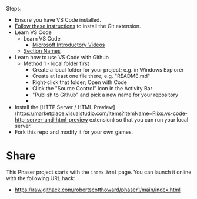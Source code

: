 Steps:
* Ensure you have VS Code installed.
* [Follow these instructions](https://code.visualstudio.com/docs/sourcecontrol/github) to install the Git extension.
* Learn VS Code
  * Learn VS Code
    * [Microsoft Introductory Videos](https://code.visualstudio.com/docs/getstarted/introvideos)
  * [Section Names](https://code.visualstudio.com/docs/getstarted/userinterface)
* Learn how to use VS Code with Github
  * Method 1 - local folder first
    * Create a local folder for your project; e.g. in Windows Explorer
    * Create at least one file there; e.g. "README.md"
    * Right-click that folder; Open with Code
    * Click the "Source Control" icon in the Activity Bar
    * "Publish to Github" and pick a new name for your repository
    *
* Install the [HTTP Server / HTML Preview](https://marketplace.visualstudio.com/items?itemName=Flixs.vs-code-http-server-and-html-preview extension) so that you can run your local server.
* Fork this repo and modify it for your own games.

# Share
This Phaser project starts with the `index.html` page. You can launch it online with the following URL hack:

* https://raw.githack.com/robertscotthoward/phaser1/main/index.html
